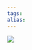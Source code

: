 ```yaml
---
tags: 
alias:
---
```


![](https://gd-hbimg.huaban.com/cb4cb534d02b6d0d41b4796c700746c1641ed91321fb5-TOj0Os)


